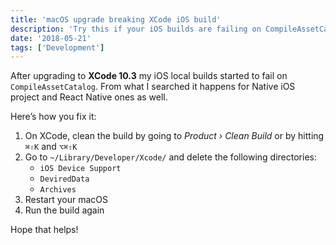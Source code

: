 ```yaml
---
title: 'macOS upgrade breaking XCode iOS build'
description: 'Try this if your iOS builds are failing on CompileAssetCatalog step.'
date: '2018-05-21'
tags: ['Development']
---
```


After upgrading to **XCode 10.3** my iOS local builds started to fail on `CompileAssetCatalog`. From what I searched it happens for Native iOS project and React Native ones as well.

Here’s how you fix it:

1. On XCode, clean the build by going to *Product › Clean Build* or by hitting `⌘⇧K` and `⌥⌘⇧K`
2. Go to `~/Library/Developer/Xcode/` and delete the following directories:
    - `iOS Device Support`
    - `DeviredData`
    - `Archives`
3. Restart your macOS
4. Run the build again

Hope that helps!
